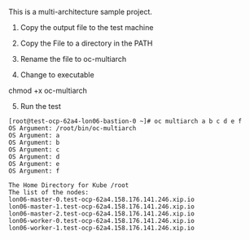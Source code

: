 This is a multi-architecture sample project. 

1. Copy the output file to the test machine

2. Copy the File to a directory in the PATH

3. Rename the file to oc-multiarch

4. Change to executable 

chmod +x oc-multiarch

5. Run the test

```
[root@test-ocp-62a4-lon06-bastion-0 ~]# oc multiarch a b c d e f
OS Argument: /root/bin/oc-multiarch
OS Argument: a
OS Argument: b
OS Argument: c
OS Argument: d
OS Argument: e
OS Argument: f

The Home Directory for Kube /root
The list of the nodes:
lon06-master-0.test-ocp-62a4.158.176.141.246.xip.io
lon06-master-1.test-ocp-62a4.158.176.141.246.xip.io
lon06-master-2.test-ocp-62a4.158.176.141.246.xip.io
lon06-worker-0.test-ocp-62a4.158.176.141.246.xip.io
lon06-worker-1.test-ocp-62a4.158.176.141.246.xip.io
```